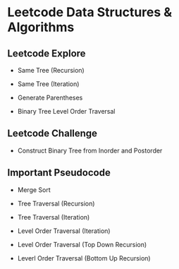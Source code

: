 # Leetcode Data Structures & Algorithms

## Leetcode Explore

- Same Tree (Recursion)

- Same Tree (Iteration)

- Generate Parentheses

- Binary Tree Level Order Traversal

## Leetcode Challenge

- Construct Binary Tree from Inorder and Postorder

## Important Pseudocode

- Merge Sort

- Tree Traversal (Recursion)

- Tree Traversal (Iteration)

- Level Order Traversal (Iteration)

- Level Order Traversal (Top Down Recursion)

- Leverl Order Traversal (Bottom Up Recursion)
